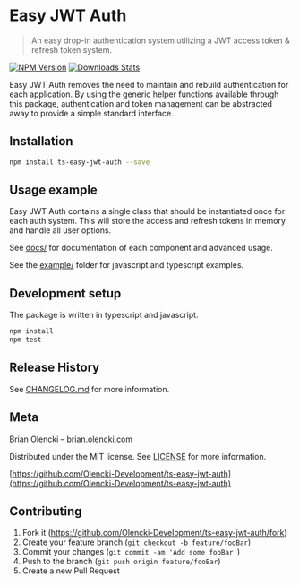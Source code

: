 # Easy JWT Auth
> An easy drop-in authentication system utilizing a JWT access token & refresh token system.

[![NPM Version][npm-image]][npm-url]
[![Downloads Stats][npm-downloads]][npm-url]

Easy JWT Auth removes the need to maintain and rebuild authentication for each application. By using the generic helper functions available through this package, authentication and token management can be abstracted away to provide a simple standard interface.

## Installation

```sh
npm install ts-easy-jwt-auth --save
```

## Usage example

Easy JWT Auth contains a single class that should be instantiated once for each auth system. This will store the access and refresh tokens in memory and handle all user options.

See [docs/](https://github.com/Olencki-Development/ts-easy-jwt-auth/tree/main/docs) for documentation of each component and advanced usage.

See the [example/](https://github.com/Olencki-Development/ts-easy-jwt-auth/tree/main/example) folder for javascript and typescript examples.

## Development setup

The package is written in typescript and javascript.

```sh
npm install
npm test
```

## Release History

See [CHANGELOG.md](https://github.com/Olencki-Development/ts-easy-jwt-auth/blob/main/CHANGELOG.md) for more information.

## Meta

Brian Olencki – [brian.olencki.com](https://brian.olencki.com)

Distributed under the MIT license. See [LICENSE](https://github.com/Olencki-Development/ts-easy-jwt-auth/blob/main/LICENSE) for more information.

[https://github.com/Olencki-Development/ts-easy-jwt-auth](https://github.com/Olencki-Development/ts-easy-jwt-auth)

## Contributing

1. Fork it (<https://github.com/Olencki-Development/ts-easy-jwt-auth/fork>)
2. Create your feature branch (`git checkout -b feature/fooBar`)
3. Commit your changes (`git commit -am 'Add some fooBar'`)
4. Push to the branch (`git push origin feature/fooBar`)
5. Create a new Pull Request

<!-- Markdown link & img dfn's -->
[npm-image]: https://img.shields.io/npm/v/ts-easy-jwt-auth.svg?style=flat-square
[npm-url]: https://www.npmjs.com/package/ts-easy-jwt-auth
[npm-downloads]: https://img.shields.io/npm/dm/ts-easy-jwt-auth.svg?style=flat-square
